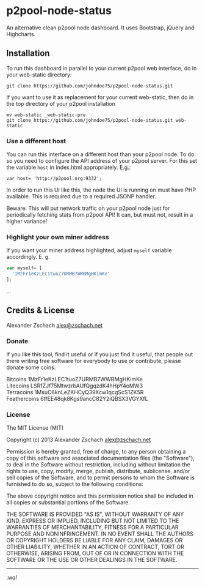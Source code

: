 p2pool-node-status
==================

An alternative clean p2pool node dashboard. It uses Bootstrap, jQuery and Highcharts.

## Installation

To run this dashboard in parallel to your current p2pool web interface, do in your web-static directory:

```
git clone https://github.com/johndoe75/p2pool-node-status.git
```

If you want to use it as replacement for your current web-static, then do in the top directory of your p2pool installation

```
mv web-static _web-static-pre
git clone https://github.com/johndoe75/p2pool-node-status.git web-static
```

### Use a different host

You can run this interface on a different host than your p2pool node.  To do so you need to configure the API address of your p2pool server.  For this set the variable `host` in index.html appropriately.  E.g.:

```
var host= 'http://p2pool.org:9332';
```

In order to run this UI like this, the node the UI is running on must have PHP available.  This is required due to a required JSONP handler.

Beware:  This will put network traffic on your p2pool node just for periodically fetching stats from p2pool API!  It can, but must not, result in a higher variance!

### Highlight your own miner address

If you want your miner address highlighted, adjust `myself` variable accordingly. E. g.

``` JavaScript
var myself= [
  '1MzFr1eKzLEC1tuoZ7URMB7WWBMgHKimKe'
];
```

…

## Credits & License

Alexander Zschach <alex@zschach.net>

### Donate

If you like this tool, find it useful or if you just find it useful, that people out there writing free software for everybody to use or contribute, please donate some coins:

Bitcoins 1MzFr1eKzLEC1tuoZ7URMB7WWBMgHKimKe   
Litecoins LSRfZJf75MtwzrbAUfQgqzdK4hHpY4oMW3   
Terracoins 1MsuC6knLeZKHCyQ39Xcw1qcgScS1ZK5R   
Feathercoins 6tfEE48qk8Kgs9ancC82Y2iQBSX3VGYXfL

### License

The MIT License (MIT)

Copyright (c) 2013 Alexander Zschach alex@zschach.net

Permission is hereby granted, free of charge, to any person obtaining a copy of this software and associated documentation files (the "Software"), to deal in the Software without restriction, including without limitation the rights to use, copy, modify, merge, publish, distribute, sublicense, and/or sell copies of the Software, and to permit persons to whom the Software is furnished to do so, subject to the following conditions:

The above copyright notice and this permission notice shall be included in all copies or substantial portions of the Software.

THE SOFTWARE IS PROVIDED "AS IS", WITHOUT WARRANTY OF ANY KIND, EXPRESS OR IMPLIED, INCLUDING BUT NOT LIMITED TO THE WARRANTIES OF MERCHANTABILITY, FITNESS FOR A PARTICULAR PURPOSE AND NONINFRINGEMENT. IN NO EVENT SHALL THE AUTHORS OR COPYRIGHT HOLDERS BE LIABLE FOR ANY CLAIM, DAMAGES OR OTHER LIABILITY, WHETHER IN AN ACTION OF CONTRACT, TORT OR OTHERWISE, ARISING FROM, OUT OF OR IN CONNECTION WITH THE SOFTWARE OR THE USE OR OTHER DEALINGS IN THE SOFTWARE.

--------------------------

:wq!

